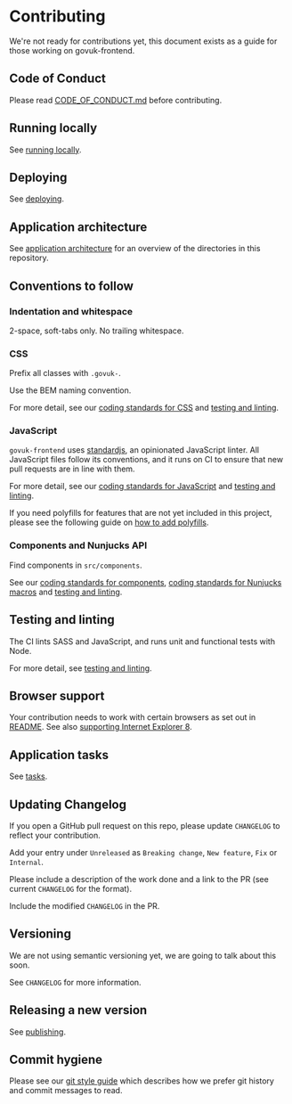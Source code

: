 # Contributing

We're not ready for contributions yet, this document exists as a guide for those working on govuk-frontend.

## Code of Conduct
Please read [CODE_OF_CONDUCT.md](./CODE_OF_CONDUCT.md) before contributing.

## Running locally

See [running locally](/docs/contributing/running-locally.md).

## Deploying

See [deploying](/docs/contributing/deploying).

## Application architecture

See [application architecture](/docs/contributing/application-architecture.md) for an overview of the directories in this repository.

## Conventions to follow

### Indentation and whitespace

2-space, soft-tabs only. No trailing whitespace.

### CSS

Prefix all classes with `.govuk-`.

Use the BEM naming convention.

For more detail, see our [coding standards for CSS](/docs/coding-standards/css.md) and [testing and linting](/docs/contributing/testing-and-linting.md).

### JavaScript

`govuk-frontend` uses [standardjs](http://standardjs.com/), an opinionated JavaScript linter.
All JavaScript files follow its conventions, and it runs on CI to ensure that new pull requests are in line with them.

For more detail, see our [coding standards for JavaScript](/docs/coding-standards/js.md) and [testing and linting](/docs/contributing/testing-and-linting.md).

If you need polyfills for features that are not yet included in this project, please see the following guide on [how to add polyfills](/docs/contributing/polyfilling.md).

### Components and Nunjucks API

Find components in `src/components`.

See our [coding standards for components](/docs/coding-standards/components.md), [coding standards for Nunjucks macros](/docs/coding-standards/nunjucks-api.md) and [testing and linting](/docs/contributing/testing-and-linting.md).

## Testing and linting

The CI lints SASS and JavaScript, and runs unit and functional tests with Node.

For more detail, see [testing and linting](/docs/contributing/testing-and-linting.md).

## Browser support
Your contribution needs to work with certain browsers as set out in [README](../../README.md). See also [supporting Internet Explorer 8](../installation/supporting-internet-explorer-8.md).

## Application tasks

See [tasks](/docs/contributing/tasks.md).

## Updating Changelog

If you open a GitHub pull request on this repo, please update `CHANGELOG` to reflect your contribution.

Add your entry under `Unreleased` as `Breaking change`, `New feature`, `Fix` or `Internal`.

Please include a description of the work done and a link to the PR (see current `CHANGELOG` for the format).

Include the modified `CHANGELOG` in the PR.


## Versioning

We are not using semantic versioning yet, we are going to talk about this soon.

See `CHANGELOG` for more information.

## Releasing a new version

See [publishing](publishing.md).

## Commit hygiene

Please see our [git style guide](https://github.com/alphagov/styleguides/blob/master/git.md)
which describes how we prefer git history and commit messages to read.
